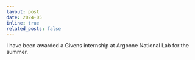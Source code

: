```yaml
---
layout: post
date: 2024-05
inline: true
related_posts: false
---
```

I have been awarded a Givens internship at Argonne National Lab for the summer.
